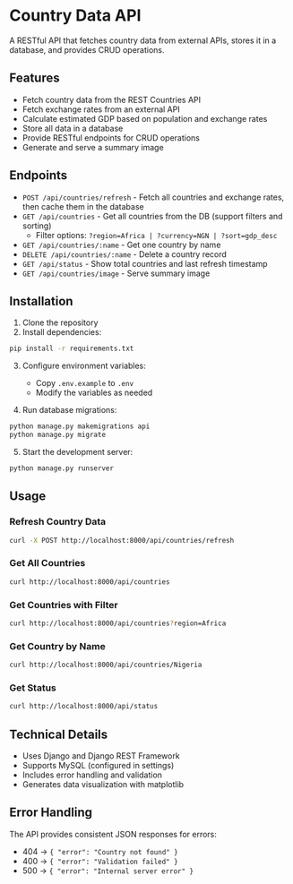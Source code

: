 # Country Data API

A RESTful API that fetches country data from external APIs, stores it in a database, and provides CRUD operations.

## Features

- Fetch country data from the REST Countries API
- Fetch exchange rates from an external API
- Calculate estimated GDP based on population and exchange rates
- Store all data in a database
- Provide RESTful endpoints for CRUD operations
- Generate and serve a summary image

## Endpoints

- `POST /api/countries/refresh` - Fetch all countries and exchange rates, then cache them in the database
- `GET /api/countries` - Get all countries from the DB (support filters and sorting)
  - Filter options: `?region=Africa | ?currency=NGN | ?sort=gdp_desc`
- `GET /api/countries/:name` - Get one country by name
- `DELETE /api/countries/:name` - Delete a country record
- `GET /api/status` - Show total countries and last refresh timestamp
- `GET /api/countries/image` - Serve summary image

## Installation

1. Clone the repository
2. Install dependencies:
```bash
pip install -r requirements.txt
```

3. Configure environment variables:
   - Copy `.env.example` to `.env`
   - Modify the variables as needed

4. Run database migrations:
```bash
python manage.py makemigrations api
python manage.py migrate
```

5. Start the development server:
```bash
python manage.py runserver
```

## Usage

### Refresh Country Data
```bash
curl -X POST http://localhost:8000/api/countries/refresh
```

### Get All Countries
```bash
curl http://localhost:8000/api/countries
```

### Get Countries with Filter
```bash
curl http://localhost:8000/api/countries?region=Africa
```

### Get Country by Name
```bash
curl http://localhost:8000/api/countries/Nigeria
```

### Get Status
```bash
curl http://localhost:8000/api/status
```

## Technical Details

- Uses Django and Django REST Framework
- Supports MySQL (configured in settings)
- Includes error handling and validation
- Generates data visualization with matplotlib

## Error Handling

The API provides consistent JSON responses for errors:
- 404 → `{ "error": "Country not found" }`
- 400 → `{ "error": "Validation failed" }`
- 500 → `{ "error": "Internal server error" }`
